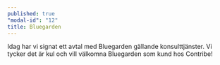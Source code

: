 ```yaml
---
published: true
"modal-id": "12"
title: Bluegarden
---
```


Idag har vi signat ett avtal med Bluegarden gällande konsulttjänster. Vi tycker det är kul och vill välkomna Bluegarden som kund hos Contribe!